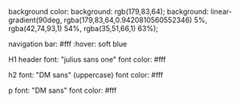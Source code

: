 background color: background: rgb(179,83,64);
background: linear-gradient(90deg, rgba(179,83,64,0.9420810560552346) 5%, rgba(42,74,93,1) 54%, rgba(35,51,66,1) 63%);

navigation bar: #fff
:hover: soft blue

H1 header
font: "julius sans one"
font color: #fff

h2
font: "DM sans" (uppercase)
font color: #fff

p
font: "DM sans"
font color: #fff

